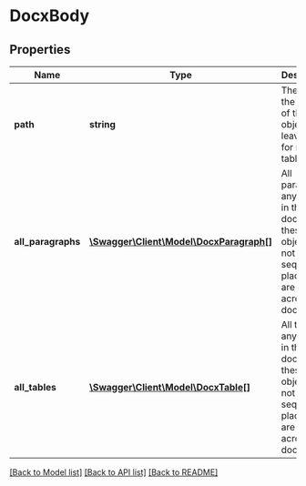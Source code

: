 # DocxBody

## Properties
Name | Type | Description | Notes
------------ | ------------- | ------------- | -------------
**path** | **string** | The Path of the location of this object; leave blank for new tables | [optional] 
**all_paragraphs** | [**\Swagger\Client\Model\DocxParagraph[]**](DocxParagraph.md) | All paragraphs anywhere in the document; these objects are not sequentially placed but are scatted across document | [optional] 
**all_tables** | [**\Swagger\Client\Model\DocxTable[]**](DocxTable.md) | All tables anywhere in the document; these objects are not sequentially placed but are scatted across the document | [optional] 

[[Back to Model list]](../README.md#documentation-for-models) [[Back to API list]](../README.md#documentation-for-api-endpoints) [[Back to README]](../README.md)


